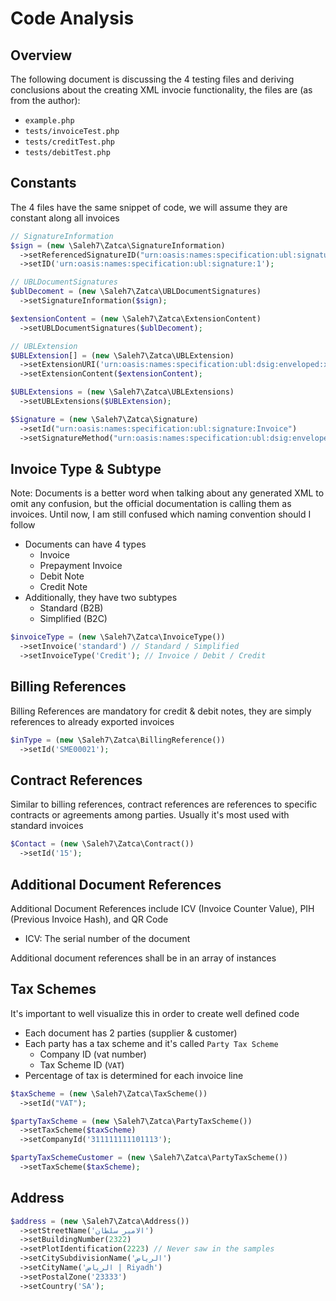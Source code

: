 # Code Analysis

## Overview

The following document is discussing the 4 testing files and deriving conclusions about the creating XML invocie functionality, the files are (as from the author):

- `example.php`
- `tests/invoiceTest.php`
- `tests/creditTest.php`
- `tests/debitTest.php`

## Constants

The 4 files have the same snippet of code, we will assume they are constant along all invoices

```php
// SignatureInformation
$sign = (new \Saleh7\Zatca\SignatureInformation)
  ->setReferencedSignatureID("urn:oasis:names:specification:ubl:signature:Invoice")
  ->setID('urn:oasis:names:specification:ubl:signature:1');

// UBLDocumentSignatures
$ublDecoment = (new \Saleh7\Zatca\UBLDocumentSignatures)
  ->setSignatureInformation($sign);

$extensionContent = (new \Saleh7\Zatca\ExtensionContent)
  ->setUBLDocumentSignatures($ublDecoment);

// UBLExtension
$UBLExtension[] = (new \Saleh7\Zatca\UBLExtension)
  ->setExtensionURI('urn:oasis:names:specification:ubl:dsig:enveloped:xades')
  ->setExtensionContent($extensionContent);

$UBLExtensions = (new \Saleh7\Zatca\UBLExtensions)
  ->setUBLExtensions($UBLExtension);

$Signature = (new \Saleh7\Zatca\Signature)
  ->setId("urn:oasis:names:specification:ubl:signature:Invoice")
  ->setSignatureMethod("urn:oasis:names:specification:ubl:dsig:enveloped:xades");
```

## Invoice Type & Subtype

Note: Documents is a better word when talking about any generated XML to omit any confusion, but the official documentation is calling them as invoices. Until now, I am still confused which naming convention should I follow

- Documents can have 4 types
  - Invoice
  - Prepayment Invoice
  - Debit Note
  - Credit Note
- Additionally, they have two subtypes
  - Standard (B2B)
  - Simplified (B2C)

```php
$invoiceType = (new \Saleh7\Zatca\InvoiceType())
  ->setInvoice('standard') // Standard / Simplified
  ->setInvoiceType('Credit'); // Invoice / Debit / Credit
```

## Billing References

Billing References are mandatory for credit & debit notes, they are simply references to already exported invoices

```php
$inType = (new \Saleh7\Zatca\BillingReference())
  ->setId('SME00021');
```

## Contract References

Similar to billing references, contract references are references to specific contracts or agreements among parties. Usually it's most used with standard invoices

```php
$Contact = (new \Saleh7\Zatca\Contract())
  ->setId('15');
```

## Additional Document References

Additional Document References include ICV (Invoice Counter Value), PIH (Previous Invoice Hash), and QR Code

- ICV: The serial number of the document

Additional document references shall be in an array of instances

## Tax Schemes

It's important to well visualize this in order to create well defined code

- Each document has 2 parties (supplier & customer)
- Each party has a tax scheme and it's called `Party Tax Scheme`
  - Company ID (vat number)
  - Tax Scheme ID (`VAT`)
- Percentage of tax is determined for each invoice line

```php
$taxScheme = (new \Saleh7\Zatca\TaxScheme())
  ->setId("VAT");

$partyTaxScheme = (new \Saleh7\Zatca\PartyTaxScheme())
  ->setTaxScheme($taxScheme)
  ->setCompanyId('311111111101113');

$partyTaxSchemeCustomer = (new \Saleh7\Zatca\PartyTaxScheme())
  ->setTaxScheme($taxScheme);
```

## Address

```php
$address = (new \Saleh7\Zatca\Address())
  ->setStreetName('الامير سلطان')
  ->setBuildingNumber(2322)
  ->setPlotIdentification(2223) // Never saw in the samples
  ->setCitySubdivisionName('الرياض')
  ->setCityName('الرياض | Riyadh')
  ->setPostalZone('23333')
  ->setCountry('SA');
```